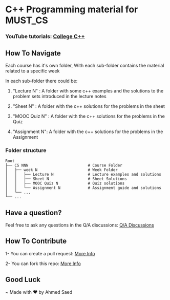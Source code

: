 # C++ Programming material for MUST_CS
### YouTube tutorials: [College C++](https://youtube.com/playlist?list=PLBUSkgRXZxIGMz-jzUXdAwS8HH_LU6ovO)

## How To Navigate
Each course has it's own folder, With each sub-folder contains the material related to a specific week

In each sub-folder there could be:

1. "Lecture N" : A folder with some c++ examples and the solutions to the problem sets introduced in the lecture notes

1. "Sheet N" : A folder with the c++ solutions for the problems in the sheet

1. "MOOC Quiz N" : A folder with the c++ solutions for the problems in the Quiz

1. "Assignment N": A folder with the c++ solutions for the problems in the Assignment

### Folder structure

    Root
    ├── CS NNN                          # Course Folder
    │   ├── week N                      # Week Folder
    │   │   ├── Lecture N               # Lecture examples and solutions
    │   │   ├── Sheet N                 # Sheet Solutions
    │   │   ├── MOOC Quiz N             # Quiz solutions
    │   │   └── Assignment N            # Assignment guide and solutions                   
    │   └── ...
    └── ...

## Have a question?

Feel free to ask any questions in the Q/A discussions: [Q/A Discussions](https://github.com/Ahmedsaed/MUST-CS/discussions/categories/q-a)

## How To Contribute 
1- You can create a pull request: [More Info](https://docs.github.com/en/pull-requests/collaborating-with-pull-requests/proposing-changes-to-your-work-with-pull-requests/about-pull-requests)

2- You can fork this repo: [More Info](https://docs.github.com/en/get-started/quickstart/fork-a-repo)

## Good Luck
~ Made with ❤️ by Ahmed Saed
